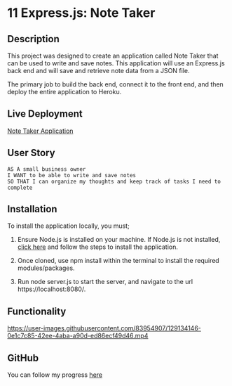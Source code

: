 # 11 Express.js: Note Taker

## Description

This project was designed to create an application called Note Taker that can be used to write and save notes. This application will use an Express.js back end and will save and retrieve note data from a JSON file.

The primary job to build the back end, connect it to the front end, and then deploy the entire application to Heroku.


## Live Deployment

[Note Taker Application](https://pacific-sierra-32971.herokuapp.com/)

## User Story

```
AS A small business owner
I WANT to be able to write and save notes
SO THAT I can organize my thoughts and keep track of tasks I need to complete
```


## Installation

To install the application locally, you must;


1. Ensure Node.js is installed on your machine. If Node.js is not installed, [click here](https://nodejs.org/en/) and follow the steps to install the application. 

2. Once cloned, use npm install within the terminal to install the required modules/packages. 

3. Run node server.js to start the server, and navigate to the url https://localhost:8080/.




## Functionality



https://user-images.githubusercontent.com/83954907/129134146-0e1c7c85-42ee-4aba-a90d-ed86ecf49d46.mp4




## GitHub

You can follow my progress [here](https://github.com/DavidSzamek)
